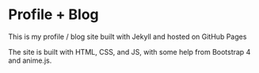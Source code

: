 # Profile + Blog

This is my profile / blog site built with Jekyll and hosted on GitHub Pages

The site is built with HTML, CSS, and JS, with some help from Bootstrap 4 and anime.js.

